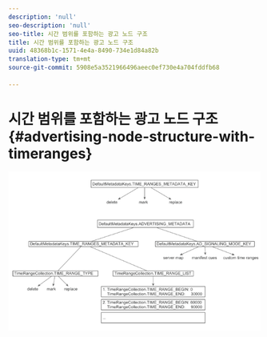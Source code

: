 ```yaml
---
description: 'null'
seo-description: 'null'
seo-title: 시간 범위를 포함하는 광고 노드 구조
title: 시간 범위를 포함하는 광고 노드 구조
uuid: 48368b1c-1571-4e4a-8490-734e1d84a82b
translation-type: tm+mt
source-git-commit: 5908e5a3521966496aeec0ef730e4a704fddfb68

---
```



# 시간 범위를 포함하는 광고 노드 구조{#advertising-node-structure-with-timeranges}

<!--<a id="fig_CD71214FBF8945729FC34CD2F0047EF8"></a>-->

![](assets/psdk_ad-node-structure_web.png)

